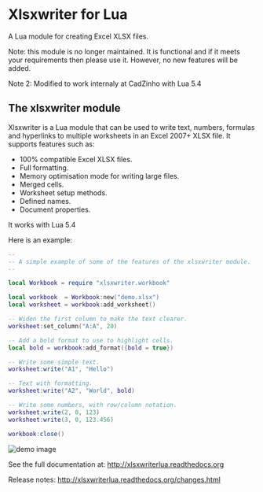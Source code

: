 # Xlsxwriter for Lua

A Lua module for creating Excel XLSX files.

Note: this module is no longer maintained. It is functional and if it meets
your requirements then please use it. However, no new features will be added.

Note 2: Modified to work internaly at CadZinho with Lua 5.4

## The xlsxwriter module

Xlsxwriter is a Lua  module that can be used to write text, numbers, formulas
and hyperlinks to multiple worksheets in an Excel 2007+ XLSX file. It supports
features such as:

* 100% compatible Excel XLSX files.
* Full formatting.
* Memory optimisation mode for writing large files.
* Merged cells.
* Worksheet setup methods.
* Defined names.
* Document properties.

It works with Lua 5.4


Here is an example:


```lua
--
-- A simple example of some of the features of the xlsxwriter module.
--

local Workbook = require "xlsxwriter.workbook"

local workbook  = Workbook:new("demo.xlsx")
local worksheet = workbook:add_worksheet()

-- Widen the first column to make the text clearer.
worksheet:set_column("A:A", 20)

-- Add a bold format to use to highlight cells.
local bold = workbook:add_format({bold = true})

-- Write some simple text.
worksheet:write("A1", "Hello")

-- Text with formatting.
worksheet:write("A2", "World", bold)

-- Write some numbers, with row/column notation.
worksheet:write(2, 0, 123)
worksheet:write(3, 0, 123.456)

workbook:close()

```


![demo image](https://raw.githubusercontent.com/jmcnamara/xlsxwriter.lua/master/dev/docs/source/_images/demo.png)


See the full documentation at: http://xlsxwriterlua.readthedocs.org

Release notes: http://xlsxwriterlua.readthedocs.org/changes.html
